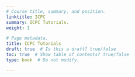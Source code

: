 ```yaml
---
# Course title, summary, and position.
linktitle: ICPC
summary: ICPC Tutorials.
weight: 1

# Page metadata.
title: ICPC Tutorials
draft: true  # Is this a draft? true/false
toc: true  # Show table of contents? true/false
type: book  # Do not modify.

---
```


